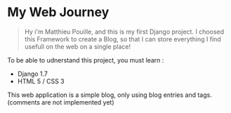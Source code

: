 # My Web Journey
> Hy i'm Matthieu Pouille, and this is my first Django project.
> I choosed this Framework to create a Blog, so that I can store everything I find usefull on the web on a single place!

To be able to udnerstand this project, you must learn : 
* Django 1.7
* HTML 5 / CSS 3 

This web application is a simple blog, only using blog entries and tags.
(comments are not implemented yet)

